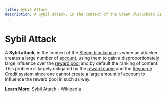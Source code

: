 ```yaml
---
title: Sybil Attack
description: A Sybil attack, in the context of the Steem blockchain is when an attacker creates a large number of account, using them to gain a disproportionately large influence over the reward pool and by default the ranking of content.
---
```

# Sybil Attack

A **Sybil attack**, in the context of the [Steem blockchain](/glossary/sybil-attack.md) is when an attacker creates a large number of [account](/glossary/account.md), using them to gain a disproportionately large influence over the [reward pool](/glossary/reward-pool.md) and by default the ranking of content. This problem is largely mitigated by the [reward curve](/glossary/reward-curve.md) and the [Resource Credit](/glossary/resource-credits.md) system since one cannot create a large amount of account to influence the reward pool in such as way.

**Learn More**: [Sybil Attack - Wikipedia](https://en.wikipedia.org/wiki/Sybil_attack)